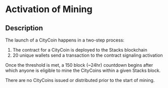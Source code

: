 # Activation of Mining

## **Description**

The launch of a CityCoin happens in a two-step process:

1. The contract for a CityCoin is deployed to the Stacks blockchain
2. 20 unique wallets send a transaction to the contract signaling activation

Once the threshold is met, a 150 block \(~24hr\) countdown begins after which anyone is eligible to mine the CityCoins within a given Stacks block.

There are no CityCoins issued or distributed prior to the start of mining.

